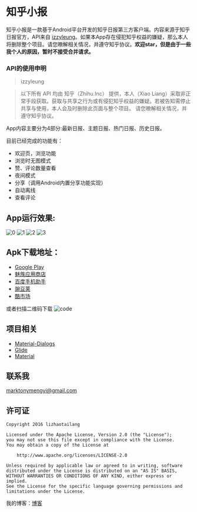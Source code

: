 # 知乎小报

知乎小报是一款基于Android平台开发的知乎日报第三方客户端。内容来源于知乎日报官方，API来自 [izzyleung](https://github.com/izzyleung)。如果本App存在侵犯知乎权益的嫌疑，那么本人将删除整个项目。请您暸解相关情况，并遵守知乎协议。**欢迎star，但是由于一些我个人的原因，暂时不接受合并请求。**

### API的使用申明
>izzyleung

> 以下所有 API 均由 知乎（Zhihu.Inc） 提供，本人（Xiao Liang）采取非正常手段获取。获取与共享之行为或有侵犯知乎权益的嫌疑。若被告知需停止共享与使用，本人会及时删除此页面与整个项目。
请您暸解相关情况，并遵守知乎协议。

App内容主要分为4部分:最新日报、主题日报、热门日报、历史日报。

目前已经完成的功能有：

* 欢迎页，浏览功能
* 浏览时无图模式
* 赞、评论数量查看
* 夜间模式
* 分享（调用Android内置分享功能实现）
* 自动离线
* 查看评论

## App运行效果:
![0](https://github.com/marktony/ZhiHuDaily/blob/master/screenshots/0.png)
![1](https://github.com/marktony/ZhiHuDaily/blob/master/screenshots/1.png)
![2](https://github.com/marktony/ZhiHuDaily/blob/master/screenshots/2.png)
![3](https://github.com/marktony/ZhiHuDaily/blob/master/screenshots/3.png)


## Apk下载地址：
* [Google Play](https://play.google.com/store/apps/details?id=com.marktony.zhihudaily)
* [魅族应用商店](http://app.flyme.cn/apps/public/detail?package_name=com.marktony.zhihudaily)
* [百度手机助手](http://shouji.baidu.com/software/item?docid=9158461&from=as)
* [豌豆荚](http://www.wandoujia.com/apps/com.marktony.zhihudaily)
* [酷市场](http://www.coolapk.com/apk/com.marktony.zhihudaily)

或者扫描二维码下载
![code](https://github.com/marktony/ZhiHuDaily/blob/master/screenshots/code.png)

## 项目相关
* [Material-Dialogs](https://github.com/afollestad/material-dialogs)
* [Glide](https://github.com/bumptech/glide)
* [Material](https://github.com/rey5137/material)

## 联系我
[marktonymengyi@gmail.com](mailto:marktonymengyi@gmail.com)

## 许可证

    Copyright 2016 lizhaotailang

    Licensed under the Apache License, Version 2.0 (the "License");
    you may not use this file except in compliance with the License.
    You may obtain a copy of the License at

        http://www.apache.org/licenses/LICENSE-2.0

    Unless required by applicable law or agreed to in writing, software
    distributed under the License is distributed on an "AS IS" BASIS,
    WITHOUT WARRANTIES OR CONDITIONS OF ANY KIND, either express or implied.
    See the License for the specific language governing permissions and
    limitations under the License.

我的博客：[博客](http://marktony.github.io/)
